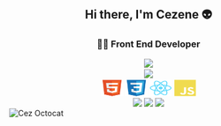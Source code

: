 
<div align="center">
  <h2>Hi there, I'm Cezene 👽</h2>
  <h3> 👩‍💻 Front End Developer
  </h3>
</div>
<div style="display: inline_block" align="center">
  <img height="180em"
   src="https://github-readme-stats.vercel.app/api?username=cezene&show_icons=true&theme=radical&hide&include_all_commits=true&count_private=true"
  />
  </br>
  <img height="180em" src="https://github-readme-stats.vercel.app/api/top-langs/?username=cezene&layout=compact&langs_count=7&theme=radical&hide"/>
  </br>
</div>
<div style="display: inline_block" align="center">
  <img alt="HTML" height="30" width="40" src="https://raw.githubusercontent.com/devicons/devicon/master/icons/html5/html5-original.svg">
  <img alt="CSS" height="30" width="40" src="https://raw.githubusercontent.com/devicons/devicon/master/icons/css3/css3-original.svg">
  <img alt="React" height="30" width="40" src="https://raw.githubusercontent.com/devicons/devicon/master/icons/react/react-original.svg">
  <img alt="Js" height="30" width="40" src="https://raw.githubusercontent.com/devicons/devicon/master/icons/javascript/javascript-plain.svg">
  </br>
</div>
<div align="center"> 
  <a href="https://instagram.com/cezene_neves" target="_blank"><img src="https://img.shields.io/badge/-Instagram-%23E4405F?style=for-the-badge&logo=instagram&logoColor=white" target="_blank"></a>
  <a href = "mailto:cezenesn@gmail.com"><img src="https://img.shields.io/badge/-Gmail-%23333?style=for-the-badge&logo=gmail&logoColor=white" target="_blank"></a>
  <a href="https://www.linkedin.com/in/cezene-neves/" target="_blank"><img src="https://img.shields.io/badge/-LinkedIn-%230077B5?style=for-the-badge&logo=linkedin&logoColor=white" target="_blank"></a>
  </br>
</div>
<div align="left">
   <img src="https://octocat-generator-assets.githubusercontent.com/my-octocat-1628282657228.png" width="30%"
    alt="Cez Octocat"/>
  </div>
<!--
**cezene/cezene** is a ✨ _special_ ✨ repository because its `README.md` (this file) appears on your GitHub profile.
